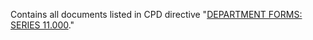 Contains all documents listed in CPD directive "[DEPARTMENT FORMS: SERIES 11.000](http://directives.chicagopolice.org/directives/data/a7a57bf0-12d623ac-23e12-d62b-61f070c3043a6c59.html?hl=true)."
